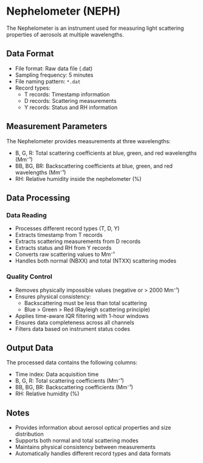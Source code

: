 # Nephelometer (NEPH)

The Nephelometer is an instrument used for measuring light scattering properties of aerosols at multiple wavelengths.

## Data Format

- File format: Raw data file (.dat)
- Sampling frequency: 5 minutes
- File naming pattern: `*.dat`
- Record types:
    - T records: Timestamp information
    - D records: Scattering measurements
    - Y records: Status and RH information

## Measurement Parameters

The Nephelometer provides measurements at three wavelengths:

- B, G, R: Total scattering coefficients at blue, green, and red wavelengths (Mm⁻¹)
- BB, BG, BR: Backscattering coefficients at blue, green, and red wavelengths (Mm⁻¹)
- RH: Relative humidity inside the nephelometer (%)

## Data Processing

### Data Reading

- Processes different record types (T, D, Y)
- Extracts timestamp from T records
- Extracts scattering measurements from D records
- Extracts status and RH from Y records
- Converts raw scattering values to Mm⁻¹
- Handles both normal (NBXX) and total (NTXX) scattering modes

### Quality Control

- Removes physically impossible values (negative or > 2000 Mm⁻¹)
- Ensures physical consistency:
    - Backscattering must be less than total scattering
    - Blue > Green > Red (Rayleigh scattering principle)
- Applies time-aware IQR filtering with 1-hour windows
- Ensures data completeness across all channels
- Filters data based on instrument status codes

## Output Data

The processed data contains the following columns:

- Time index: Data acquisition time
- B, G, R: Total scattering coefficients (Mm⁻¹)
- BB, BG, BR: Backscattering coefficients (Mm⁻¹)
- RH: Relative humidity (%)

## Notes

- Provides information about aerosol optical properties and size distribution
- Supports both normal and total scattering modes
- Maintains physical consistency between measurements
- Automatically handles different record types and data formats 